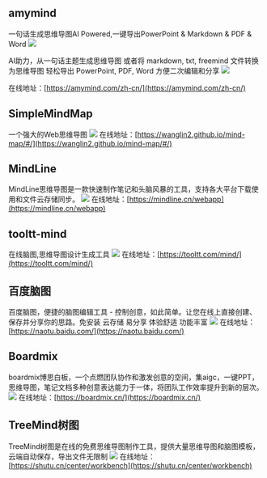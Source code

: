 
 ## amymind
 一句话生成思维导图AI Powered,一键导出PowerPoint & Markdown & PDF & Word
![](https://foruda.gitee.com/images/1724219410930555814/d445e7fd_8031453.jpeg)

AI助力，从一句话主题生成思维导图
或者将 markdown, txt, freemind 文件转换为思维导图
轻松导出 PowerPoint, PDF, Word 方便二次编辑和分享
![](https://foruda.gitee.com/images/1724219437348959919/84974eae_8031453.jpeg)

在线地址：[https://amymind.com/zh-cn/](https://amymind.com/zh-cn/)

## SimpleMindMap
一个强大的Web思维导图
![](https://foruda.gitee.com/images/1724634122182369747/94080703_8031453.jpeg)
在线地址：[https://wanglin2.github.io/mind-map/#/](https://wanglin2.github.io/mind-map/#/)

## MindLine
MindLine思维导图是一款快速制作笔记和头脑风暴的工具，支持各大平台下载使用和文件云存储同步。
![](https://foruda.gitee.com/images/1724635081467593297/e4d5e406_8031453.jpeg)
在线地址：[https://mindline.cn/webapp](https://mindline.cn/webapp)

## tooltt-mind
在线脑图,思维导图设计生成工具
![](https://foruda.gitee.com/images/1724407261793726708/9c0265e9_8031453.jpeg)
在线地址：[https://tooltt.com/mind/](https://tooltt.com/mind/)

## 百度脑图
百度脑图，便捷的脑图编辑工具 - 控制创意，如此简单。让您在线上直接创建、保存并分享你的思路。免安装 云存储 易分享 体验舒适 功能丰富
![](https://foruda.gitee.com/images/1724406767162419514/b68fe6d9_8031453.jpeg)
在线地址：[https://naotu.baidu.com/](https://naotu.baidu.com/)

## Boardmix
boardmix博思白板，一个点燃团队协作和激发创意的空间，集aigc，一键PPT，思维导图，笔记文档多种创意表达能力于一体，将团队工作效率提升到新的层次。
![](https://foruda.gitee.com/images/1724406859850247220/47f15c70_8031453.jpeg)
在线地址：[https://boardmix.cn/](https://boardmix.cn/)

## TreeMind树图
TreeMind树图是在线的免费思维导图制作工具，提供大量思维导图和脑图模板，云端自动保存，导出文件无限制
![](https://foruda.gitee.com/images/1724634814394416539/cea50556_8031453.jpeg)
在线地址：[https://shutu.cn/center/workbench](https://shutu.cn/center/workbench)